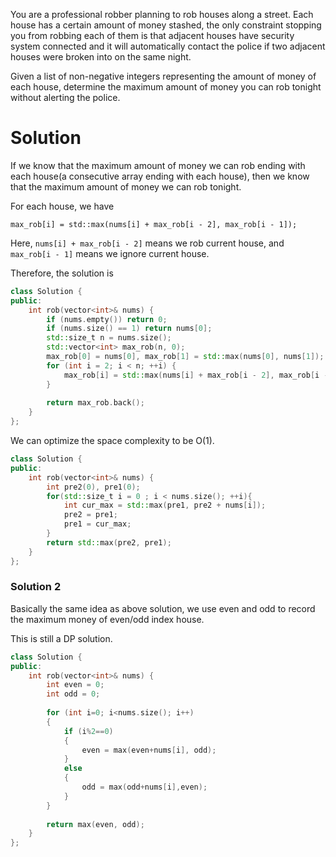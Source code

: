 You are a professional robber planning to rob houses along a street. Each house has a certain amount of money stashed, the only constraint stopping you from robbing each of them is that adjacent houses have security system connected and it will automatically contact the police if two adjacent houses were broken into on the same night.

Given a list of non-negative integers representing the amount of money of each house, determine the maximum amount of money you can rob tonight without alerting the police.

# Solution

If we know that the maximum amount of money we can rob ending with each house(a consecutive array ending with each house), then we know that the maximum amount of money we can rob tonight.

For each house, we have

```
max_rob[i] = std::max(nums[i] + max_rob[i - 2], max_rob[i - 1]);
```

Here, ```nums[i] + max_rob[i - 2]``` means we rob current house, and ```max_rob[i - 1]``` means we ignore current house.

Therefore, the solution is

```cpp
class Solution {
public:
    int rob(vector<int>& nums) {
        if (nums.empty()) return 0;
        if (nums.size() == 1) return nums[0];
        std::size_t n = nums.size();
        std::vector<int> max_rob(n, 0);
        max_rob[0] = nums[0], max_rob[1] = std::max(nums[0], nums[1]);
        for (int i = 2; i < n; ++i) {
            max_rob[i] = std::max(nums[i] + max_rob[i - 2], max_rob[i - 1]);
        }
        
        return max_rob.back();
    }
};
```

We can optimize the space complexity to be O(1).

```cpp
class Solution {
public:
    int rob(vector<int>& nums) {
        int pre2(0), pre1(0);
        for(std::size_t i = 0 ; i < nums.size(); ++i){
            int cur_max = std::max(pre1, pre2 + nums[i]);
            pre2 = pre1;
            pre1 = cur_max;
        }
        return std::max(pre2, pre1);
    }
};
```

### Solution 2

Basically the same idea as above solution, we use even and odd to record the maximum money of even/odd index house.

This is still a DP solution.

```cpp
class Solution {
public:
    int rob(vector<int>& nums) {
        int even = 0;
        int odd = 0;
    
        for (int i=0; i<nums.size(); i++)
        {
            if (i%2==0)
            {
                even = max(even+nums[i], odd);
            }
            else
            {
                odd = max(odd+nums[i],even);
            }
        }
    
        return max(even, odd);
    }
};
```
